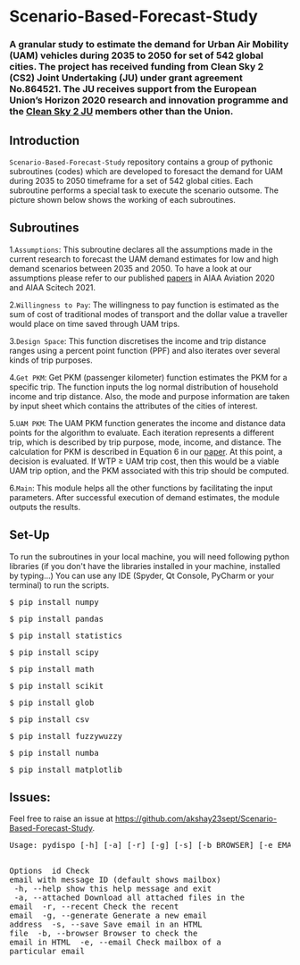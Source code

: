# Scenario-Based-Forecast-Study

### A granular study to estimate the demand for Urban Air Mobility (UAM) vehicles during 2035 to 2050 for set of 542 global cities. The project has received funding from Clean Sky 2 (CS2) Joint Undertaking (JU) under grant agreement No.864521. The JU receives support from the European Union’s Horizon 2020 research and innovation programme and the [Clean Sky 2 JU](https://umi2958.gatech.edu/news/oasys-success) members other than the Union.

## Introduction
<p><code>Scenario-Based-Forecast-Study</code> repository contains a group of pythonic subroutines (codes) which are developed to foresact the demand for UAM during 2035 to 2050 timeframe for a set of 542 global cities. Each subroutine performs a special task to execute the scenario outsome. The picture shown below shows the working of each subroutines.</p>

## Subroutines 
<p>1.<code>Assumptions</code>: This subroutine declares all the assumptions made in the current research to forecast the UAM demand estimates for low and high demand scenarios between 2035 and 2050. To have a look at our assumptions please refer to our published <a href="https://scholar.google.com/citations?user=5pY2xYQAAAAJ&hl=en&authuser=1">papers</a> in AIAA Aviation 2020 and AIAA Scitech 2021.</p>
<p>2.<code>Willingness to Pay</code>: The willingness to pay function is estimated as the sum of cost of traditional modes of transport and the dollar value a traveller would place on time saved through UAM trips.</p>
<p>3.<code>Design Space</code>: This function discretises the income and trip distance ranges using a percent point function (PPF) and also iterates over several kinds of trip purposes.</p>
<p>4.<code>Get PKM</code>: Get PKM (passenger kilometer) function estimates the PKM for a specific trip. The function inputs the log normal distribution of household income and trip distance. Also, the mode and purpose information are taken by input sheet which contains the attributes of the cities of interest.</p>
<p>5.<code>UAM PKM</code>: The UAM PKM function generates the income and distance data points for the algorithm to evaluate. Each iteration represents a different trip, which is described by trip purpose, mode, income, and distance. The calculation for PKM is described in Equation 6 in our <a href="https://arc.aiaa.org/doi/abs/10.2514/6.2021-1516">paper</a>. At this point, a decision is evaluated. If WTP ≥ UAM trip cost, then this would be a viable UAM trip option, and the PKM associated with this trip should be computed.</p>
<p>6.<code>Main</code>: This module helps all the other functions by facilitating the input parameters. After successful execution of demand estimates, the module outputs the results.</p>


  
## Set-Up
To run the subroutines in your local machine, you will need following python libraries (if you don't have the libraries installed in your machine, installed by typing...) You can use any IDE (Spyder, Qt Console, PyCharm or your terminal) to run the scripts.
<div class="highlight highlight-source-shell"><pre>$ pip install numpy</pre></div>
<div class="highlight highlight-source-shell"><pre>$ pip install pandas</pre></div>
<div class="highlight highlight-source-shell"><pre>$ pip install statistics</pre></div>
<div class="highlight highlight-source-shell"><pre>$ pip install scipy</pre></div>
<div class="highlight highlight-source-shell"><pre>$ pip install math</pre></div>
<div class="highlight highlight-source-shell"><pre>$ pip install scikit</pre></div>
<div class="highlight highlight-source-shell"><pre>$ pip install glob</pre></div>
<div class="highlight highlight-source-shell"><pre>$ pip install csv</pre></div>
<div class="highlight highlight-source-shell"><pre>$ pip install fuzzywuzzy</pre></div>
<div class="highlight highlight-source-shell"><pre>$ pip install numba</pre></div>
<div class="highlight highlight-source-shell"><pre>$ pip install matplotlib</pre></div>


## Issues:
<p> Feel free to raise an issue at <a href="https://github.com/akshay23sept/Scenario-Based-Forecast-Study">https://github.com/akshay23sept/Scenario-Based-Forecast-Study</a>.
  
  
  <div class="highlight highlight-text-shell-session"><pre><span class="pl-c1">Usage: pydispo [-h] [-a] [-r] [-g] [-s] [-b BROWSER] [-e EMAIL] [id]</span>

<span class="pl-c1">Options</span>
<span class="pl-c1">  id                    Check email with message ID (default shows mailbox)</span>
<span class="pl-c1">  -h, --help            show this help message and exit</span>
<span class="pl-c1">  -a, --attached        Download all attached files in the email</span>
<span class="pl-c1">  -r, --recent          Check the recent email</span>
<span class="pl-c1">  -g, --generate        Generate a new email address</span>
<span class="pl-c1">  -s, --save            Save email in an HTML file</span>
<span class="pl-c1">  -b, --browser         Browser to check the email in HTML</span>
<span class="pl-c1">  -e, --email           Check mailbox of a particular email</span>
</pre></div>



